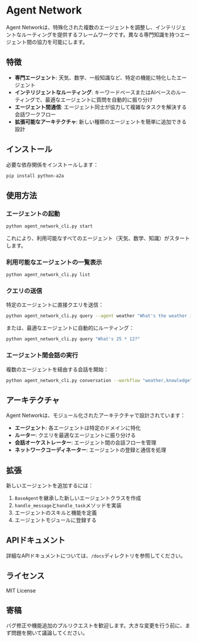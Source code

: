 # Agent Network

Agent Networkは、特殊化された複数のエージェントを調整し、インテリジェントなルーティングを提供するフレームワークです。異なる専門知識を持つエージェント間の協力を可能にします。

## 特徴

- **専門エージェント**: 天気、数学、一般知識など、特定の機能に特化したエージェント
- **インテリジェントなルーティング**: キーワードベースまたはAIベースのルーティングで、最適なエージェントに質問を自動的に振り分け
- **エージェント間通信**: エージェント同士が協力して複雑なタスクを解決する会話ワークフロー
- **拡張可能なアーキテクチャ**: 新しい種類のエージェントを簡単に追加できる設計

## インストール

必要な依存関係をインストールします：

```bash
pip install python-a2a
```

## 使用方法

### エージェントの起動

```bash
python agent_network_cli.py start
```

これにより、利用可能なすべてのエージェント（天気、数学、知識）がスタートします。

### 利用可能なエージェントの一覧表示

```bash
python agent_network_cli.py list
```

### クエリの送信

特定のエージェントに直接クエリを送信：

```bash
python agent_network_cli.py query --agent weather "What's the weather in Tokyo?"
```

または、最適なエージェントに自動的にルーティング：

```bash
python agent_network_cli.py query "What's 25 * 12?"
```

### エージェント間会話の実行

複数のエージェントを経由する会話を開始：

```bash
python agent_network_cli.py conversation --workflow "weather,knowledge" "What's the weather in the capital of Japan?"
```

## アーキテクチャ

Agent Networkは、モジュール化されたアーキテクチャで設計されています：

- **エージェント**: 各エージェントは特定のドメインに特化
- **ルーター**: クエリを最適なエージェントに振り分ける
- **会話オーケストレーター**: エージェント間の会話フローを管理
- **ネットワークコーディネーター**: エージェントの登録と通信を処理

## 拡張

新しいエージェントを追加するには：

1. `BaseAgent`を継承した新しいエージェントクラスを作成
2. `handle_message`と`handle_task`メソッドを実装
3. エージェントのスキルと機能を定義
4. エージェントモジュールに登録する

## APIドキュメント

詳細なAPIドキュメントについては、`/docs`ディレクトリを参照してください。

## ライセンス

MIT License

## 寄稿

バグ修正や機能追加のプルリクエストを歓迎します。大きな変更を行う前に、まず問題を開いて議論してください。